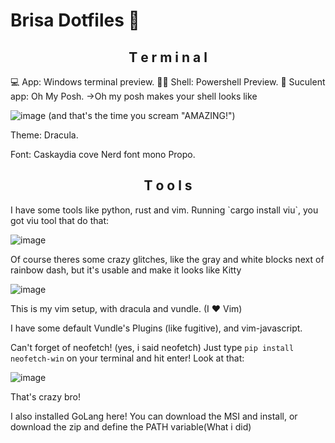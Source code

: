 # Brisa Dotfiles 🌸
<h2 align="center"> T e r m i n a l </h2>
💻 App: Windows terminal preview.
🐱‍💻 Shell: Powershell Preview.
🌸 Suculent app: Oh My Posh.
->Oh my posh makes your shell looks like

![image](https://github.com/LUISMAGAIVER341/Brisa-Dotfiles-/assets/84512640/b2eeecdf-ad05-4c60-a10b-4d2891ae87ec)
(and that's the time you scream "AMAZING!")

Theme: Dracula.

Font: Caskaydia cove Nerd font mono Propo.

<h2 align="center"> T o o l s </h2>
I have some tools like python, rust and vim.
Running `cargo install viu`, you got viu tool that do that:

![image](https://github.com/LUISMAGAIVER341/Brisa-Dotfiles-/assets/84512640/7b041d99-0aec-44cd-87f2-cf1f502a99e7)

Of course theres some crazy glitches, like the gray and white blocks next of rainbow dash, but it's usable and make it looks like Kitty

![image](https://github.com/LUISMAGAIVER341/Brisa-Dotfiles-/assets/84512640/268ed829-4f91-4dee-9832-db644caa4f46)

This is my vim setup, with dracula and vundle. (I ❤ Vim)

I have some default Vundle's Plugins (like fugitive), and vim-javascript.


Can't forget of neofetch! (yes, i said neofetch)
Just type `pip install neofetch-win` on your terminal and hit enter!
Look at that:

![image](https://github.com/LUISMAGAIVER341/Brisa-Dotfiles-/assets/84512640/99e4359c-a53d-4d02-be92-1975a17a26d8)

That's crazy bro!


I also installed GoLang here!
You can download the MSI and install, or download the zip and define the PATH variable(What i did)
